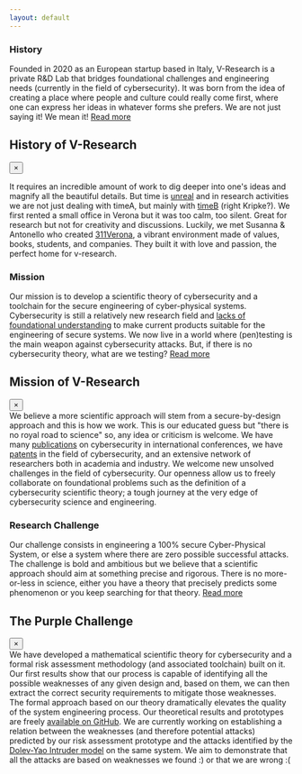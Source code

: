 ```yaml
---
layout: default
---
```


<!-- history -->
<div class="row b-cont-margin">
    <h3 class="w-100"> History </h3>
    <p>
        Founded in 2020 as an European startup based in Italy, V-Research is a private R&D Lab that bridges foundational challenges and engineering needs (currently in the field of cybersecurity).  It was born from the idea of creating a place where people and culture could really come first, where one can express her ideas in whatever forms she prefers. We are not just saying it! We mean it! 
        <a href="" data-toggle="modal" data-target="#modalHis">
            Read more
        </a>
    </p>
</div>
<!-- Modal -->
<div class="modal fade" id="modalHis" tabindex="-1" role="dialog" aria-labelledby="exampleModalCenterTitle" aria-hidden="true">
    <div class="modal-dialog modal-dialog-centered about-modal" role="document">
        <div class="modal-content modal-bio">
            <!-- modal header -->
            <div class="modal-header">
                <h2 class="modal-title orange">
                    History of V-Research
                </h2>
                <button type="button" class="close modal-close" data-dismiss="modal" aria-label="Close">
                    <span aria-hidden="true">&times;</span>
                </button>
            </div>
            <!-- modal body -->
            <div class="modal-body">
                <p>
                    It requires an incredible amount of work to dig deeper into one's ideas and magnify all the beautiful details. But time is <a href="http://www.dif.unige.it/epilog/McTaggart.pdf">unreal</a> and in research activities we are not just dealing with timeA, but mainly with <a href="https://en.wikipedia.org/wiki/B-theory_of_time" target="blank">timeB</a> (right Kripke?).  We first rented a small office in Verona but it was too calm, too silent. Great for research but not for creativity and discussions. Luckily, we met Susanna & Antonello who created <a href="https://311verona.com/" target="blank">311Verona</a>, a vibrant environment made of values, books, students, and companies. They built it with love and passion, the perfect home for v-research.
                </p>
            </div>
        </div>
    </div>
</div>

<!-- mission -->
<div class="row b-cont-margin">
    <h3 class="w-100"> Mission </h3>
    <p>
        Our mission is to develop a scientific theory of cybersecurity and a toolchain for the secure engineering of cyber-physical systems. Cybersecurity is still a relatively new research field and <a href="https://www.usenix.org/conference/usenixsecurity16/technical-sessions/presentation/herley" target="blank">lacks of foundational understanding</a> to make current products suitable for the engineering of secure systems. We now live in a world where (pen)testing is the main weapon against cybersecurity attacks. But, if there is no cybersecurity theory, what are we testing?  <a href="" data-toggle="modal" data-target="#modalMis"> Read more</a>
    </p>
</div>
<!-- Modal -->
<div class="modal fade" id="modalMis" tabindex="-1" role="dialog" aria-labelledby="exampleModalCenterTitle" aria-hidden="true">
    <div class="modal-dialog modal-dialog-centered" role="document">
        <div class="modal-content modal-bio">
            <!-- modal header -->
            <div class="modal-header">
                <h2 class="modal-title orange">
                    Mission of V-Research
                </h2>
                <button type="button" class="close modal-close" data-dismiss="modal" aria-label="Close">
                    <span aria-hidden="true">&times;</span>
                </button>
            </div>
            <!-- modal body -->
            <div class="modal-body">
                We believe a more scientific approach will stem from a secure-by-design approach and this is how we work. This is our educated guess but "there is no royal road to science" so, any idea or criticism is welcome. We have many <a href="team.html">publications</a> on cybersecurity in international conferences, we have <a href="http://marcorocchetto.eu/patents.html" target="blank">patents</a> in the field of cybersecurity, and an extensive network of researchers both in academia and industry. We welcome new unsolved challenges in the field of cybersecurity. Our openness allow us to freely collaborate on foundational problems such as the definition of a cybersecurity scientific theory; a tough journey at the very edge of cybersecurity science and engineering.
            </div>
        </div>
    </div>
</div>

<!-- purple challenge -->
<div class="row b-cont-margin">
    <h3 class="w-100"> Research Challenge </h3>
    <p>
        Our challenge consists in engineering a 100% secure Cyber-Physical System, or else a system where there are zero possible successful attacks. The challenge is bold and ambitious but we believe that a scientific approach should aim at something precise and rigorous. There is no more-or-less in science, either you have a theory that precisely predicts some phenomenon or you keep searching for that theory.
        <a href="" data-toggle="modal" data-target="#modalRes"> Read more</a>
    </p>
</div>
<!-- Modal -->
<div class="modal fade" id="modalRes" tabindex="-1" role="dialog" aria-labelledby="exampleModalCenterTitle" aria-hidden="true">
    <div class="modal-dialog modal-dialog-centered" role="document">
        <div class="modal-content modal-bio">
            <!-- modal header -->
            <div class="modal-header">
                <h2 class="modal-title orange">
                    The Purple Challenge
                </h2>
                <button type="button" class="close modal-close" data-dismiss="modal" aria-label="Close">
                    <span aria-hidden="true">&times;</span>
                </button>
            </div>
            <!-- modal body -->
            <div class="modal-body">
                We have developed a mathematical scientific theory for cybersecurity and a formal risk assessment methodology (and associated toolchain) built on it. Our first results show that our process is capable of identifying all the possible weaknesses of any given design and, based on them, we can then extract the correct security requirements to mitigate those weaknesses. The formal approach based on our theory dramatically elevates the quality of the system engineering process.  Our theoretical results and prototypes are freely <a href="https://github.com/v-research" target="blank">available on GitHub</a>. We are currently working on establishing a relation between the weaknesses (and therefore potential attacks) predicted by our risk assessment prototype and the attacks identified by the <a href="https://en.wikipedia.org/wiki/Dolev%E2%80%93Yao_model" target="blank">Dolev-Yao Intruder model</a> on the same system. We aim to demonstrate that all the attacks are based on weaknesses we found :) or that we are wrong :(
            </div>
        </div>
    </div>
</div>
